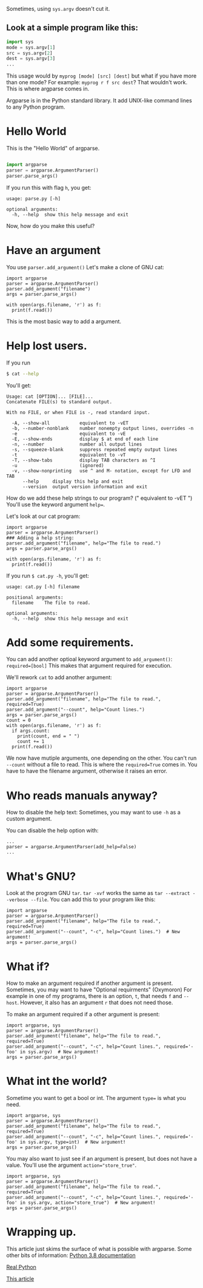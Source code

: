 Sometimes, using ```sys.argv``` doesn't cut it.

## Look at a simple program like this:

```python
import sys
mode = sys.argv[1]
src = sys.argv[2]
dest = sys.argv[3]
...

```
This usage would by ```myprog [mode] [src] [dest]```
but what if you have more than one mode?
For example: ```myprog r f src dest```?
That wouldn't work. This is where argparse comes in.

Argparse is in the Python standard library.
It add UNIX-like command lines to any Python program.

# Hello World

This is the "Hello World" of argparse.

```python

import argparse
parser = argparse.ArgumentParser()
parser.parse_args()
```

If you run this with flag ```h```, you get:

```
usage: parse.py [-h]

optional arguments:
  -h, --help  show this help message and exit
```

Now, how do you make this useful?

# Have an argument

You use ```parser.add_argument()```
Let's make a clone of GNU cat:

```python3
import argparse
parser = argparse.ArgumentParser()
parser.add_argument("filename")
args = parser.parse_args()

with open(args.filename, 'r') as f:
  print(f.read())

```

This is the most basic way to add a argument.

# Help lost users.

If you run 
```bash
$ cat --help 
```
You'll get:
```
Usage: cat [OPTION]... [FILE]...
Concatenate FILE(s) to standard output.

With no FILE, or when FILE is -, read standard input.

  -A, --show-all           equivalent to -vET
  -b, --number-nonblank    number nonempty output lines, overrides -n
  -e                       equivalent to -vE
  -E, --show-ends          display $ at end of each line
  -n, --number             number all output lines
  -s, --squeeze-blank      suppress repeated empty output lines
  -t                       equivalent to -vT
  -T, --show-tabs          display TAB characters as ^I
  -u                       (ignored)
  -v, --show-nonprinting   use ^ and M- notation, except for LFD and TAB
      --help     display this help and exit
      --version  output version information and exit

```
How do we add these help strings to our program? (" equivalent to -vET ")
You'll use the keyword argument ```help=```.

Let's look at our cat program:
```python3
import argparse
parser = argparse.ArgumentParser()
### Adding a help string:
parser.add_argument("filename", help="The file to read.")
args = parser.parse_args()

with open(args.filename, 'r') as f:
  print(f.read())

```

If you run ```$ cat.py -h```, you'll get:
```
usage: cat.py [-h] filename

positional arguments:
  filename    The file to read.

optional arguments:
  -h, --help  show this help message and exit
```

# Add some requirements.

You can add another optioal keyword argument to ```add_argument()```: ```required=[bool]```
This makes that argument required for execution.

We'll rework ```cat``` to add another argument:

```python3
import argparse
parser = argparse.ArgumentParser()
parser.add_argument("filename", help="The file to read.", required=True)
parser.add_argument("--count", help="Count lines.")
args = parser.parse_args()
count = 0
with open(args.filename, 'r') as f:
  if args.count:
    print(count, end = " ")
    count += 1
  print(f.read())

```

We now have mutiple arguments, one depending on the other.
You can't run ```--count``` without a file to read. This is where the ```required=True``` comes in. 
You have to have the filename argument, otherwise it raises an error.


# Who reads manuals anyway?

 How to disable the help text:
Sometimes, you may want to use ```-h``` as a custom argument.

You can disable the help option with:
```python3
...
parser = argparse.ArgumentParser(add_help=False)
...
```

# What's GNU?
Look at the program GNU ```tar```.
```tar -xvf``` works the same as ```tar --extract --verbose --file```. 
You can add this to your program like this:

```python3
import argparse
parser = argparse.ArgumentParser()
parser.add_argument("filename", help="The file to read.", required=True)
parser.add_argument("--count", "-c", help="Count lines.")  # New argument!
args = parser.parse_args()
```

# What if?

How to make an argument required if another argument is present.
Sometimes, you may want to have "Optional requirments"    (Oxymoron)
For example in one of my programs, there is an option, ```t```, that needs ```f``` and ```--host```. However, it also has an argument ```r``` that does not need those.

To make an argument required if a other argument is present:
```python3
import argparse, sys
parser = argparse.ArgumentParser()
parser.add_argument("filename", help="The file to read.", required=True)
parser.add_argument("--count", "-c", help="Count lines.", required='-foo' in sys.argv)  # New argument!
args = parser.parse_args()
```

# What int the world?

Sometime you want to get a bool or int.
The argument ```type=``` is what you need.

```python3
import argparse, sys
parser = argparse.ArgumentParser()
parser.add_argument("filename", help="The file to read.", required=True)
parser.add_argument("--count", "-c", help="Count lines.", required='-foo' in sys.argv, type=int)  # New argument!
args = parser.parse_args()
```
You may also want to just see if an argument is present, but does not have a value. 
You'll use the argument ```action="store_true"```.

```python3
import argparse, sys
parser = argparse.ArgumentParser()
parser.add_argument("filename", help="The file to read.", required=True)
parser.add_argument("--count", "-c", help="Count lines.", required='-foo' in sys.argv, action="store_true")  # New argument!
args = parser.parse_args()
```

# Wrapping up.

This article just skims the surface of what is possible with argparse. 
Some other bits of information:
[Python 3.8 documentation](https://docs.python.org/3.9/library/argparse.html)

[Real Python](https://www.google.com/url?sa=t&rct=j&q=&esrc=s&source=web&cd=6&cad=rja&uact=8&ved=2ahUKEwjf6tqTz-3oAhUIeawKHet9C_gQFjAFegQICBAB&url=https%3A%2F%2Frealpython.com%2Fcommand-line-interfaces-python-argparse%2F&usg=AOvVaw3kycV8IHjJVGx7EH7HFQmG)

[This article](about:blank)
